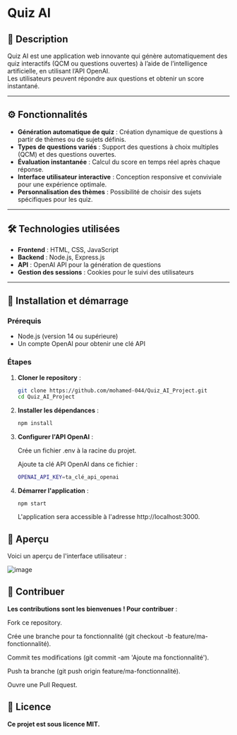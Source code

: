 # Quiz AI

## 🎯 Description

Quiz AI est une application web innovante qui génère automatiquement des quiz interactifs (QCM ou questions ouvertes) à l’aide de l’intelligence artificielle, en utilisant l’API OpenAI.  
Les utilisateurs peuvent répondre aux questions et obtenir un score instantané.

---

## ⚙️ Fonctionnalités

- **Génération automatique de quiz** : Création dynamique de questions à partir de thèmes ou de sujets définis.
- **Types de questions variés** : Support des questions à choix multiples (QCM) et des questions ouvertes.
- **Évaluation instantanée** : Calcul du score en temps réel après chaque réponse.
- **Interface utilisateur interactive** : Conception responsive et conviviale pour une expérience optimale.
- **Personnalisation des thèmes** : Possibilité de choisir des sujets spécifiques pour les quiz.

---

## 🛠️ Technologies utilisées

- **Frontend** : HTML, CSS, JavaScript
- **Backend** : Node.js, Express.js
- **API** : OpenAI API pour la génération de questions
- **Gestion des sessions** : Cookies pour le suivi des utilisateurs

---

## 🚀 Installation et démarrage

### Prérequis

- Node.js (version 14 ou supérieure)
- Un compte OpenAI pour obtenir une clé API

### Étapes

1. **Cloner le repository** :

   ```bash
   git clone https://github.com/mohamed-044/Quiz_AI_Project.git
   cd Quiz_AI_Project
   
2. **Installer les dépendances** :

   ```bash
   npm install

3. **Configurer l'API OpenAI** :

    Crée un fichier .env à la racine du projet.

    Ajoute ta clé API OpenAI dans ce fichier :

      ```bash
      OPENAI_API_KEY=ta_clé_api_openai

4. **Démarrer l'application** :

       npm start

    L'application sera accessible à l'adresse http://localhost:3000.

## 📸 Aperçu

Voici un aperçu de l'interface utilisateur :

 ![image](https://github.com/user-attachments/assets/2c2d5771-0e3e-4184-8636-d946baa5fd16)


## 🤝 Contribuer

**Les contributions sont les bienvenues ! Pour contribuer** :

 Fork ce repository.

 Crée une branche pour ta fonctionnalité (git checkout -b feature/ma-fonctionnalité).

 Commit tes modifications (git commit -am 'Ajoute ma fonctionnalité').

 Push ta branche (git push origin feature/ma-fonctionnalité).

 Ouvre une Pull Request.

## 📄 Licence

**Ce projet est sous licence MIT.**

